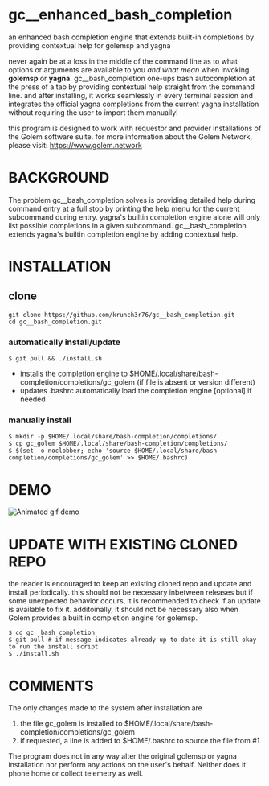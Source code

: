# gc__enhanced_bash_completion
an enhanced bash completion engine that extends built-in completions by providing contextual help for golemsp and yagna

never again be at a loss in the middle of the command line as to what options or arguments are available to you _and what mean_ when invoking **golemsp** or **yagna**. gc__bash_completion one-ups bash autocompletion at the press of a tab by providing contextual help straight from the command line. and after installing, it works seamlessly in every terminal session and integrates the official yagna completions from the current yagna installation without requiring the user to import them manually!

this program is designed to work with requestor and provider installations of the Golem software suite. for more information about the Golem Network, please visit: https://www.golem.network

# BACKGROUND
The problem gc__bash_completion solves is providing detailed help during command entry at a full stop by printing the help menu for the current subcommand during entry. yagna's builtin completion engine alone will only list possible completions in a given subcommand. gc__bash_completion extends yagna's builtin completion engine by adding contextual help.


# INSTALLATION
## clone
```
git clone https://github.com/krunch3r76/gc__bash_completion.git
cd gc__bash_completion.git
```

### automatically install/update
```
$ git pull && ./install.sh
```
- installs the completion engine to $HOME/.local/share/bash-completion/completions/gc_golem (if file is absent or version different)
- updates .bashrc automatically load the completion engine [optional] if needed

### manually install
```
$ mkdir -p $HOME/.local/share/bash-completion/completions/
$ cp gc_golem $HOME/.local/share/bash-completion/completions/
$ $(set -o noclobber; echo 'source $HOME/.local/share/bash-completion/completions/gc_golem' >> $HOME/.bashrc)
```

# DEMO
![Animated gif demo](https://krunch3r76.github.io/gc__bash_completion/gc__completion.gif)

# UPDATE WITH EXISTING CLONED REPO
the reader is encouraged to keep an existing cloned repo and update and install periodically. this should not be necessary inbetween releases but if some unexpected behavior occurs, it is recommended to check if an update is available to fix it. additoinally, it should not be necessary also when Golem provides a built in completion engine for golemsp.
```
$ cd gc__bash_completion
$ git pull # if message indicates already up to date it is still okay to run the install script
$ ./install.sh
```

# COMMENTS
The only changes made to the system after installation are
1) the file gc_golem is installed to $HOME/.local/share/bash-completion/completions/gc_golem
2) if requested, a line is added to $HOME/.bashrc to source the file from #1

The program does not in any way alter the original golemsp or yagna installation nor perform any actions on the user's behalf. Neither does it phone home or collect telemetry as well.
